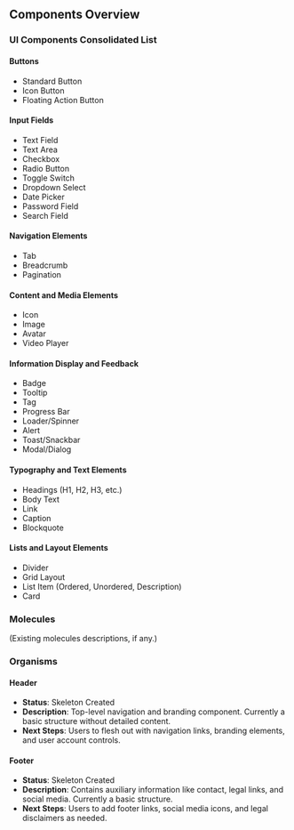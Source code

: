 ## Components Overview

### UI Components Consolidated List

#### Buttons
- Standard Button
- Icon Button
- Floating Action Button

#### Input Fields
- Text Field
- Text Area
- Checkbox
- Radio Button
- Toggle Switch
- Dropdown Select
- Date Picker
- Password Field
- Search Field

#### Navigation Elements
- Tab
- Breadcrumb
- Pagination

#### Content and Media Elements
- Icon
- Image
- Avatar
- Video Player

#### Information Display and Feedback
- Badge
- Tooltip
- Tag
- Progress Bar
- Loader/Spinner
- Alert
- Toast/Snackbar
- Modal/Dialog

#### Typography and Text Elements
- Headings (H1, H2, H3, etc.)
- Body Text
- Link
- Caption
- Blockquote

#### Lists and Layout Elements
- Divider
- Grid Layout
- List Item (Ordered, Unordered, Description)
- Card


### Molecules
(Existing molecules descriptions, if any.)

### Organisms

#### Header
- **Status**: Skeleton Created
- **Description**: Top-level navigation and branding component. Currently a basic structure without detailed content.
- **Next Steps**: Users to flesh out with navigation links, branding elements, and user account controls.

#### Footer
- **Status**: Skeleton Created
- **Description**: Contains auxiliary information like contact, legal links, and social media. Currently a basic structure.
- **Next Steps**: Users to add footer links, social media icons, and legal disclaimers as needed.
